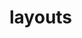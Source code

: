 <!-- generated by markdown-notes-tree -->

# layouts

<!-- optional markdown-notes-tree directory description starts here -->

<!-- optional markdown-notes-tree directory description ends here -->


